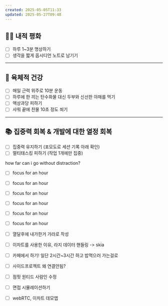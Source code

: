```yaml
---
created: 2025-05-05T11:33
updated: 2025-05-27T09:48
---
```

## 🧘‍♂️ 내적 평화

- [ ] 하루 1~3분 명상하기  
- [ ] 생각을 짧게 옵시디언 노트로 남기기  

---

## 💪 육체적 건강

- [ ] 매일 근력 위주로 10분 운동  
- [ ] 하루에 한 끼는 탄수화물 대신 두부와 신선한 야채를 먹기  
- [ ] 액상과당 피하기  
- [ ] 샤워 끝에 찬물 10초 정도 쐬기  

---

## 📚 집중력 회복 & 개발에 대한 열정 회복

- [ ] 집중력 유지하기 (포모도로 세션 기록 아래 확인)  
- [ ] 멀티태스킹 피하기 (작업 1개에만 집중)  

how far can i go without distraction?


- [ ] focus for an hour
- [ ] focus for an hour
- [ ] focus for an hour
- [ ] focus for an hour
- [ ] focus for an hour
- [ ] focus for an hour



- [ ] 열달후에 내가한거 가라로 작성
- [ ] 이차트를 사용한 이유, 라지 데이터 핸들링 -> skia
- [ ] 카페에서 하기! 일단 2시간~3시간 하고 밥먹으러 가는걸로
- [ ] 사이드프로젝트 왜 연결안됨?
- [ ] 점핏 원티드 사람인 수정
- [ ] 면접 시뮬레이션하기
- [ ] webRTC, 이차트 데모앱